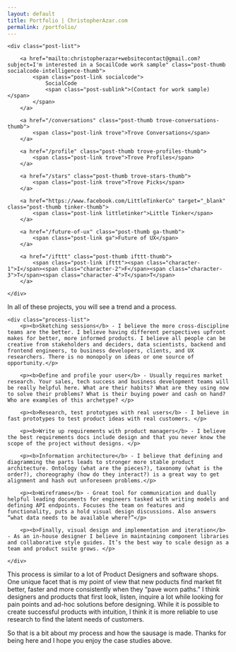 ```yaml
---
layout: default
title: Portfolio | ChristopherAzar.com
permalink: /portfolio/
---
```


<div id="hello-ideo" class="hello-ideo" style="display:none;">
    <span class="ideo-logo"></span>
    <p class="ideo-welcome">Hello IDEO.org and welcome! Thanks for checking out my portfolio. I appreciate your time. </p>
</div>

<div id="ideo-spacer" style="display:none;"></div>

<div class="portfolio-index-content">

    <div class="post-list">

        <a href="mailto:christopherazar+websitecontact@gmail.com?subject=I'm interested in a SocailCode work sample" class="post-thumb socialcode-intelligence-thumb">
            <span class="post-link socialcode">
                SocialCode
                <span class="post-sublink">(Contact for work sample)</span>
            </span>
        </a>

        <a href="/conversations" class="post-thumb trove-conversations-thumb">
            <span class="post-link trove">Trove Conversations</span>
        </a>

        <a href="/profile" class="post-thumb trove-profiles-thumb">
            <span class="post-link trove">Trove Profiles</span>
        </a>

        <a href="/stars" class="post-thumb trove-stars-thumb">
            <span class="post-link trove">Trove Picks</span>
        </a>

        <a href="https://www.facebook.com/LittleTinkerCo" target="_blank" class="post-thumb tinker-thumb">
            <span class="post-link littletinker">Little Tinker</span>
        </a>

        <a href="/future-of-ux" class="post-thumb ga-thumb">
            <span class="post-link ga">Future of UX</span>
        </a>

        <a href="/ifttt" class="post-thumb ifttt-thumb">
            <span class="post-link ifttt"><span class="character-1">I</span><span class="character-2">F</span><span class="character-3">T</span><span class="character-4">T</span>T</span>
        </a>

    </div>

<p>In all of these projects, you will see a trend and a process.</p>

    <div class="process-list">
        <p><b>Sketching sessions</b> - I believe the more cross-discipline teams are the better. I believe having different perspectives upfront makes for better, more informed products. I believe all people can be creative from stakeholders and deciders, data scientists, backend and frontend engineers, to business developers, clients, and UX researchers. There is no monopoly on ideas or one source of opportunity.</p>

        <p><b>Define and profile your user</b> - Usually requires market research. Your sales, tech success and business development teams will be really helpful here. What are their habits? What are they using now to solve their problems? What is their buying power and cash on hand? Who are examples of this archetype? </p>

        <p><b>Research, test prototypes with real users</b> - I believe in fast prototypes to test product ideas with real customers. </p>

        <p><b>Write up requirements with product managers</b> - I believe the best requirements docs include design and that you never know the scope of the project without designs. </p>

        <p><b>Information architecture</b> - I believe that defining and diagramming the parts leads to stronger more stable product architecture. Ontology (what are the pieces?), taxonomy (what is the order?), choreography (how do they interact?) is a great way to get alignment and hash out unforeseen problems.</p>

        <p><b>Wireframes</b> - Great tool for communication and dually helpful leading documents for engineers tasked with writing models and defining API endpoints. Focuses the team on features and functionality, puts a hold visual design discussions. Also answers “what data needs to be available where?”</p>

        <p><b>Finally, visual design and implementation and iteration</b> - As an in-house designer I believe in maintaining component libraries and collaborative style guides. It’s the best way to scale design as a team and product suite grows. </p>

    </div>

<p>This process is similar to a lot of Product Designers and software shops. One unique facet that is my point of view that new poducts find market fit better, faster and more consistently when they “pave worn paths.” I think designers and products that first look, listen, inquire a lot while looking for pain points and ad-hoc solutions before designing. While it is possible to create successful products with intuition, I think it is more reliable to use research to find the latent needs of customers.</p>

<p>So that is a bit about my process and how the sausage is made. Thanks for being here and I hope you enjoy the case studies above.</p>

</div>
